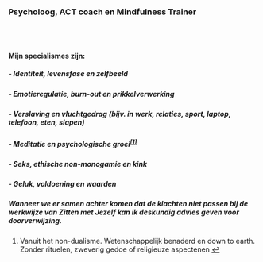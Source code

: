 ### Psycholoog, ACT coach en Mindfulness Trainer
<br /><br />
#### Mijn specialismes zijn:
##### - Identiteit, levensfase en zelfbeeld
##### - Emotieregulatie, burn-out en prikkelverwerking
##### - Verslaving en vluchtgedrag (bijv. in werk, relaties, sport, laptop, telefoon, eten, slapen)
##### - Meditatie en psychologische groei<sup class="footnote-ref"><a href="#fn1" id="fnref1">[1]</a></sup>
##### - Seks, ethische non-monogamie en kink
##### - Geluk, voldoening en waarden

##### Wanneer we er samen achter komen dat de klachten niet passen bij de werkwijze van Zitten met Jezelf kan ik deskundig advies geven voor doorverwijzing.




<section class="footnotes">
  <ol class="footnotes-list">
    <li id="fn1" class="footnote-item">
      <p class="footnote-item">
        Vanuit het non-dualisme. Wetenschappelijk benaderd en down to earth. Zonder rituelen, zweverig gedoe of religieuze aspectenen </sup><a href="#fnref1" class="footnote-backref">↩</a>
      </p>
    </li>
  </ol>
</section>
